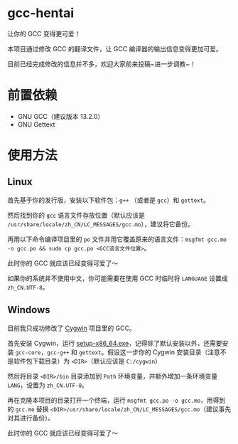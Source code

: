 # gcc-hentai
让你的 GCC 变得更可爱！

本项目通过修改 GCC 的翻译文件，让 GCC 编译器的输出信息变得更加可爱。

目前已经完成修改的信息并不多，欢迎大家前来投稿~进一步调教~！

# 前置依赖
- GNU GCC（建议版本 13.2.0）
- GNU Gettext

# 使用方法
## Linux

首先基于你的发行版，安装以下软件包：`g++` （或者是 `gcc`）和 `gettext`。

然后找到你的 `gcc` 语言文件存放位置（默认应该是 `/usr/share/locale/zh_CN/LC_MESSAGES/gcc.mo`），建议将它备份。

再用以下命令编译项目里的 `po` 文件并用它覆盖原来的语言文件：`msgfmt gcc.mo -o gcc.po && sudo cp gcc.po <GCC语言文件位置>`。

此时你的 GCC 就应该已经变得可爱了～

如果你的系统并不使用中文，你可能需要在使用 GCC 时临时将 `LANGUAGE` 设置成 `zh_CN.UTF-8`。

## Windows

目前我只成功修改了 [Cygwin](https://www.cygwin.com/) 项目里的 GCC。

首先安装 Cygwin，运行 [setup-x86_64.exe](https://www.cygwin.com/setup-x86_64.exe)，记得除了默认安装以外，还需要安装 `gcc-core`，`gcc-g++` 和 `gettext`。假设这一步你的 Cygwin 安装目录（注意不是软件包下载目录）为 `<DIR>`（默认应该是 `C:/cygwin`）

然后将目录 `<DIR>/bin` 目录添加到 `Path` 环境变量，并额外增加一条环境变量 `LANG`，设置为 `zh_CN.UTF-8`。

再在克隆本项目的目录打开一个终端，运行 `msgfmt gcc.po -o gcc.mo`，用得到的 `gcc.mo` 替换 `<DIR>/usr/share/locale/zh_CN/LC_MESSAGES/gcc.mo`（建议事先对其进行备份）。

此时你的 GCC 就应该已经变得可爱了～

